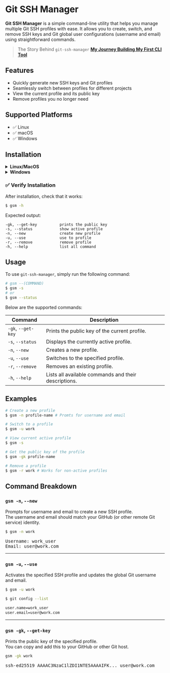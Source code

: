 # Git SSH Manager

**Git SSH Manager** is a simple command-line utility that helps you manage multiple Git SSH profiles with ease. It allows you to create, switch, and remove SSH keys and Git global user configurations (username and email) using straightforward commands.

<blockquote>

The Story Behind `git-ssh-manager` [**My Journey Building My First CLI Tool**](https://medium.com/@mhbidhan/my-journey-building-my-first-cli-tool-0b37b2b8ef8c)

</blockquote>

## Features

- Quickly generate new SSH keys and Git profiles
- Seamlessly switch between profiles for different projects
- View the current profile and its public key
- Remove profiles you no longer need

## Supported Platforms

- ✅ Linux
- ✅ macOS
- ✅ Windows

## Installation

<details>
  <summary><strong>Linux/MacOS</strong></summary>

  <h3>🔧 Option 1: Build from Source</h3>

  <blockquote>
    <strong>Note:</strong> <code>git-ssh-manager</code> requires <a href="https://golang.org/dl/">Go</a> version <strong>1.24.2</strong> or higher if building from source.
  </blockquote>

  <ol>
    <li>
      Clone the repository:
      <pre><code class="language-bash">
$ git clone https://github.com/mhbidhan/git-ssh-manager.git
$ cd git-ssh-manager
      </code></pre>
    </li>
    <li>
      Build and install:
      <pre><code class="language-bash">
make install
      </code></pre>
    </li>
  </ol>

  <hr>

  <h3>📦 Option 2: Install Precompiled Binary</h3>

  <ol>
    <li>
      Download the latest precompiled binary:
      👉 <a href="https://drive.google.com/file/d/1EpqmhFrwvAN2t9yYrs9zcYqf0Ntc202e/view?usp=sharing">Download from Google Drive</a>
    </li>
    <li>
      Unzip the archive (this shows the file structure):
      <pre><code class="language-text">
files
├── gsm
└── install.sh
      </code></pre>
    </li>
    <li>
      Run the install script:
      <pre><code class="language-bash">
$ chmod +x install.sh
$ ./install.sh
      </code></pre>
    </li>
  </ol>

  <hr>

</details>

<details>
  <summary><strong>Windows</strong></summary>

  <h3>🔧 Option 1: Build from Source</h3>

  <blockquote>
    <strong>Note:</strong> <code>git-ssh-manager</code> requires <a href="https://golang.org/dl/">Go</a> version <strong>1.24.2</strong> or higher if building from source.
  </blockquote>

  <ol>
    <li>
      Clone the repository:
      <pre><code class="language-bash">
$ git clone https://github.com/mhbidhan/git-ssh-manager.git
$ cd git-ssh-manager
      </code></pre>
    </li>
    <li>
      Build and install:
      <pre><code class="language-text">
git-ssh-manager
└── src
    └── build_utils
        └── install.bat
      </code></pre>
    </li>
    <li>
      Run the install.bat as an Administrator
    </li>

  </ol>

  <hr>

  <h3>📦 Option 2: Install Precompiled Binary</h3>

  <ol>
    <li>
      Download the latest precompiled binary:
      👉 <a href="https://drive.google.com/file/d/1MzJ0bo6e5iuVJ52Y4BZhyorFSA32dczC/view?usp=sharing">Download from Google Drive</a>
    </li>
    <li>
      Unzip the archive (this shows the file structure):
      <pre><code class="language-text">
/files
├── gsm
└── install.bat
└── update_path.bat
      </code></pre>
    </li>
    <li>
      Run the install.bat as an Administrator
    </li>
  </ol>

  <hr>

</details>

### ✅ Verify Installation

After installation, check that it works:

```bash
$ gsm -h
```

Expected output:

```text
-gk, --get-key          prints the public key
-s, --status            show active profile
-n, --new               create new profile
-u, --use               use to profile
-r, --remove            remove profile
-h, --help              list all command
```

## Usage

To use `git-ssh-manager`, simply run the following command:

```bash
# gsm --(COMMAND)
$ gsm -s
# or
$ gsm --status
```

Below are the supported commands:

| Command            | Description                                          |
| ------------------ | ---------------------------------------------------- |
| `-gk`, `--get-key` | Prints the public key of the current profile.        |
| `-s`, `--status`   | Displays the currently active profile.               |
| `-n`, `--new`      | Creates a new profile.                               |
| `-u`, `--use`      | Switches to the specified profile.                   |
| `-r`, `--remove`   | Removes an existing profile.                         |
| `-h`, `--help`     | Lists all available commands and their descriptions. |

## Examples

```bash
# Create a new profile
$ gsm -n profile-name # Promts for username and email

# Switch to a profile
$ gsm -u work

# View current active profile
$ gsm -s

# Get the public key of the profile
$ gsm -gk profile-name

# Remove a profile
$ gsm -r work # Works for non-active profiles
```

## Command Breakdown

### `gsm -n`, `--new`

Prompts for username and email to create a new SSH profile.  
The username and email should match your GitHub (or other remote Git service) identity.

```bash
$ gsm -n work
```

<pre>
Username: work_user
Email: user@work.com
</pre>

---

### `gsm -u`, `--use`

Activates the specified SSH profile and updates the global Git username and email.

```bash
$ gsm -u work
```

```bash
$ git config --list

user.name=work_user
user.email=user@work.com
```

---

### `gsm -gk`, `--get-key`

Prints the public key of the specified profile.  
You can copy and add this to your GitHub or other Git host.

```bash
gsm -gk work
```

<pre>
ssh-ed25519 AAAAC3NzaC1lZDI1NTE5AAAAIFK... user@work.com
</pre>
